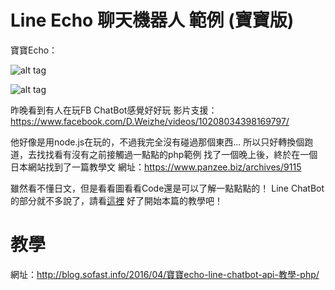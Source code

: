 # Line Echo 聊天機器人 範例 (寶寶版)

寶寶Echo：

![alt tag](//img.sofast.info/2016/04/5981e242d13db40a8d40fa351ebc9f55.png)

![alt tag](//img.sofast.info/2016/04/96a3be3cf272e017046d1b2674a52bd3-8.jpg)

昨晚看到有人在玩FB ChatBot感覺好好玩
影片支援：<a href="https://www.facebook.com/D.Weizhe/videos/10208034398169797/">https://www.facebook.com/D.Weizhe/videos/10208034398169797/</a>

他好像是用node.js在玩的，不過我完全沒有碰過那個東西...
所以只好轉換個跑道，去找找看有沒有之前接觸過一點點的php範例
找了一個晚上後，終於在一個日本網站找到了一篇教學文
網址：<a href="https://www.panzee.biz/archives/9115">https://www.panzee.biz/archives/9115</a>

雖然看不懂日文，但是看看圖看看Code還是可以了解一點點點的！
Line ChatBot的部分就不多說了，請看<a href="http://technews.tw/2016/04/07/line-begins-providing-10000-bot-api-trial-accounts-prior-to-opening-up-access-to-messaging-api/">這裡</a>
好了開始本篇的教學吧！

# 教學

網址：http://blog.sofast.info/2016/04/寶寶echo-line-chatbot-api-教學-php/
